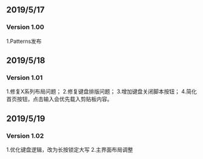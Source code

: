## 2019/5/17
### Version 1.00
1.Patterns发布

## 2019/5/18
### Version 1.01
1.修复X系列布局问题；
2.修复键盘排版问题；
3.增加键盘关闭脚本按钮；
4.简化首页按钮，点击输入会优先载入剪贴板内容。

## 2019/5/19
### Version 1.02
1.优化键盘逻辑，改为长按锁定大写
2.主界面布局调整
